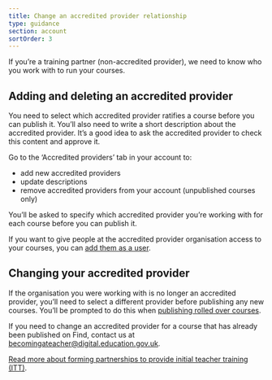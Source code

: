 ```yaml
---
title: Change an accredited provider relationship
type: guidance
section: account
sortOrder: 3
---
```


If you’re a training partner (non-accredited provider), we need to know who you work with to run your courses.

## Adding and deleting an accredited provider

You need to select which accredited provider ratifies a course before you can publish it. You’ll also need to write a short description about the accredited provider. It’s a good idea to ask the accredited provider to check this content and approve it.

Go to the ‘Accredited providers’ tab in your account to:

- add new accredited providers
- update descriptions
- remove accredited providers from your account (unpublished courses only)

You’ll be asked to specify which accredited provider you’re working with for each course before you can publish it.

If you want to give people at the accredited provider organisation access to your courses, you can [add them as a user](https://www.publish-teacher-training-courses.service.gov.uk/how-to-use-this-service/add-and-remove-users).

## Changing your accredited provider

If the organisation you were working with is no longer an accredited provider, you’ll need to select a different provider before publishing any new courses. You’ll be prompted to do this when [publishing rolled over courses](https://www.publish-teacher-training-courses.service.gov.uk/how-to-use-this-service/rolled-over-courses).

If you need to change an accredited provider for a course that has already been published on Find, contact us at becomingateacher@digital.education.gov.uk.

[Read more about forming partnerships to provide initial teacher training (ITT)](https://www.gov.uk/government/publications/initial-teacher-training-itt-forming-partnerships).
